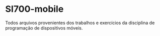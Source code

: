 # SI700-mobile
 Todos arquivos provenientes dos trabalhos e exercícios da disciplina de programação de dispositivos móveis.
